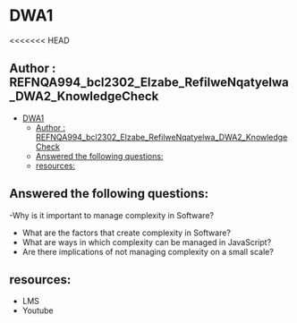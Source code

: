# DWA1
<<<<<<< HEAD

## Author : REFNQA994_bcl2302_Elzabe_RefilweNqatyelwa_DWA2_KnowledgeCheck

- [DWA1](#dwa1)
  - [Author : REFNQA994\_bcl2302\_Elzabe\_RefilweNqatyelwa\_DWA2\_KnowledgeCheck](#author--refnqa994_bcl2302_elzabe_refilwenqatyelwa_dwa2_knowledgecheck)
  - [Answered the following questions:](#answered-the-following-questions)
  - [resources:](#resources)


## Answered the following questions:

-Why is it important to manage complexity in Software?
- What are the factors that create complexity in Software?
- What are ways in which complexity can be managed in JavaScript?
- Are there implications of not managing complexity on a small scale?


## resources:  

- LMS
- Youtube

